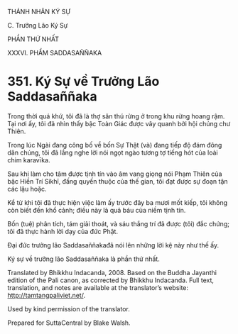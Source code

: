 THÁNH NHÂN KÝ SỰ

C. Trưởng Lão Ký Sự

PHẦN THỨ NHẤT

XXXVI. PHẨM SADDASAÑÑAKA

# 351\. Ký Sự về Trưởng Lão Saddasaññaka

Trong thời quá khứ, tôi đã là thợ săn thú rừng ở trong khu rừng hoang rậm. Tại nơi ấy, tôi đã nhìn thấy bậc Toàn Giác được vây quanh bởi hội chúng chư Thiên.

Trong lúc Ngài đang công bố về bốn Sự Thật (và) đang tiếp độ đám đông dân chúng, tôi đã lắng nghe lời nói ngọt ngào tương tợ tiếng hót của loài chim karavīka.

Sau khi làm cho tâm được tịnh tín vào âm vang giọng nói Phạm Thiên của bậc Hiền Trí Sikhī, đấng quyến thuộc của thế gian, tôi đạt được sự đoạn tận các lậu hoặc.

Kể từ khi tôi đã thực hiện việc làm ấy trước đây ba mươi mốt kiếp, tôi không còn biết đến khổ cảnh; điều này là quả báu của niềm tịnh tín.

Bốn (tuệ) phân tích, tám giải thoát, và sáu thắng trí đã được (tôi) đắc chứng; tôi đã thực hành lời dạy của đức Phật.

Đại đức trưởng lão Saddasaññakađã nói lên những lời kệ này như thế ấy.

Ký sự về trưởng lão Saddasaññaka là phần thứ nhất.

Translated by Bhikkhu Indacanda, 2008. Based on the Buddha Jayanthi edition of the Pali canon, as corrected by Bhikkhu Indacanda. Full text, translation, and notes are available at the translator’s website: http://tamtangpaliviet.net/.

Used by kind permission of the translator.

Prepared for SuttaCentral by Blake Walsh.